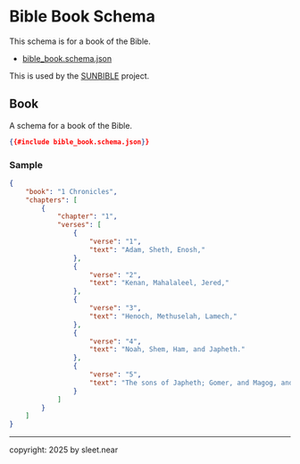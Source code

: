 # Bible Book Schema

This schema is for a book of the Bible.

- [bible_book.schema.json](./bible_book.schema.json)

This is used by the [SUNBIBLE](https://github.com/SunBible-dev) project.

## Book

A schema for a book of the Bible.

```json
{{#include bible_book.schema.json}}
```

### Sample

```json
{
    "book": "1 Chronicles",
    "chapters": [
        {
            "chapter": "1",
            "verses": [
                {
                    "verse": "1",
                    "text": "Adam, Sheth, Enosh,"
                },
                {
                    "verse": "2",
                    "text": "Kenan, Mahalaleel, Jered,"
                },
                {
                    "verse": "3",
                    "text": "Henoch, Methuselah, Lamech,"
                },
                {
                    "verse": "4",
                    "text": "Noah, Shem, Ham, and Japheth."
                },
                {
                    "verse": "5",
                    "text": "The sons of Japheth; Gomer, and Magog, and Madai, and Javan, and Tubal, and Meshech, and Tiras."
                }
            ]
        }
    ]
}
```

---

copyright: 2025 by sleet.near
